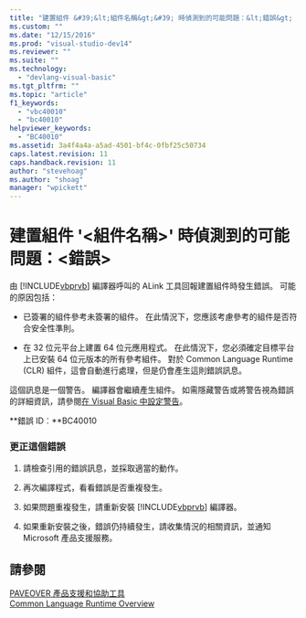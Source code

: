 ```yaml
---
title: "建置組件 &#39;&lt;組件名稱&gt;&#39; 時偵測到的可能問題：&lt;錯誤&gt; | Microsoft Docs"
ms.custom: ""
ms.date: "12/15/2016"
ms.prod: "visual-studio-dev14"
ms.reviewer: ""
ms.suite: ""
ms.technology: 
  - "devlang-visual-basic"
ms.tgt_pltfrm: ""
ms.topic: "article"
f1_keywords: 
  - "vbc40010"
  - "bc40010"
helpviewer_keywords: 
  - "BC40010"
ms.assetid: 3a4f4a4a-a5ad-4501-bf4c-0fbf25c50734
caps.latest.revision: 11
caps.handback.revision: 11
author: "stevehoag"
ms.author: "shoag"
manager: "wpickett"
---
```

# 建置組件 &#39;&lt;組件名稱&gt;&#39; 時偵測到的可能問題：&lt;錯誤&gt;
由 [!INCLUDE[vbprvb](../code-quality/includes/vbprvb_md.md)] 編譯器呼叫的 ALink 工具回報建置組件時發生錯誤。 可能的原因包括：  
  
-   已簽署的組件參考未簽署的組件。 在此情況下，您應該考慮參考的組件是否符合安全性準則。  
  
-   在 32 位元平台上建置 64 位元應用程式。 在此情況下，您必須確定目標平台上已安裝 64 位元版本的所有參考組件。 對於 Common Language Runtime \(CLR\) 組件，這會自動進行處理，但是仍會產生這則錯誤訊息。  
  
 這個訊息是一個警告。 編譯器會繼續產生組件。 如需隱藏警告或將警告視為錯誤的詳細資訊，請參閱[在 Visual Basic 中設定警告](../ide/configuring-warnings-in-visual-basic.md)。  
  
 **錯誤 ID︰**BC40010  
  
### 更正這個錯誤  
  
1.  請檢查引用的錯誤訊息，並採取適當的動作。  
  
2.  再次編譯程式，看看錯誤是否重複發生。  
  
3.  如果問題重複發生，請重新安裝 [!INCLUDE[vbprvb](../code-quality/includes/vbprvb_md.md)] 編譯器。  
  
4.  如果重新安裝之後，錯誤仍持續發生，請收集情況的相關資訊，並通知 Microsoft 產品支援服務。  
  
## 請參閱  
 [PAVEOVER 產品支援和協助工具](http://msdn.microsoft.com/zh-tw/14e1d293-7b6d-40a6-bf3e-a92f8ee6c88c)   
 [Common Language Runtime Overview](http://msdn.microsoft.com/zh-tw/0fd9aeae-af10-435f-86d4-e76619741e4a)